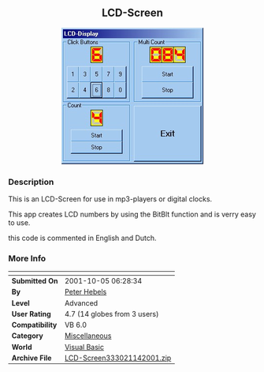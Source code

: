 ﻿<div align="center">

## LCD\-Screen

<img src="PIC20011141720394207.JPG">
</div>

### Description

This is an LCD-Screen for use in mp3-players or digital clocks.

This app creates LCD numbers by using the BitBlt function and is verry easy to use.

this code is commented in English and Dutch.
 
### More Info
 


<span>             |<span>
---                |---
**Submitted On**   |2001-10-05 06:28:34
**By**             |[Peter Hebels](https://github.com/Planet-Source-Code/PSCIndex/blob/master/ByAuthor/peter-hebels.md)
**Level**          |Advanced
**User Rating**    |4.7 (14 globes from 3 users)
**Compatibility**  |VB 6\.0
**Category**       |[Miscellaneous](https://github.com/Planet-Source-Code/PSCIndex/blob/master/ByCategory/miscellaneous__1-1.md)
**World**          |[Visual Basic](https://github.com/Planet-Source-Code/PSCIndex/blob/master/ByWorld/visual-basic.md)
**Archive File**   |[LCD\-Screen333021142001\.zip](https://github.com/Planet-Source-Code/peter-hebels-lcd-screen__1-28650/archive/master.zip)








